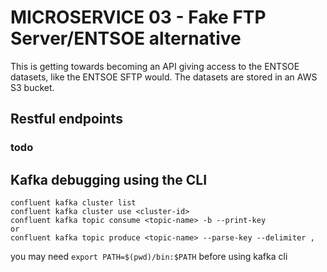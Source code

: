 # MICROSERVICE 03 - Fake FTP Server/ENTSOE alternative 

This is getting towards becoming an API giving access to the ENTSOE datasets, like the ENTSOE SFTP would. The datasets are stored in an AWS S3 bucket.

## Restful endpoints

### todo

## Kafka debugging using the CLI

```
confluent kafka cluster list
confluent kafka cluster use <cluster-id>
confluent kafka topic consume <topic-name> -b --print-key
or
confluent kafka topic produce <topic-name> --parse-key --delimiter ,
```
you may need `export PATH=$(pwd)/bin:$PATH` before using kafka cli